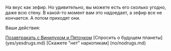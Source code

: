 На вкус как зефир. Но удивительно, вы можете есть его сколько угодно, даже всю стену. 
В какой-то момент вам это надоедает, а зефир все не кончается.
А потом приходят они.

Ваши действия:

[Позавтракать с Винипухом и Пяточком](breakfast/breakfast-marshmallows.md)
[Спросить о будущем планеты] (yes/yesdrugs.md)
[Скажете "нет" наркотикам] (no/nodrugs.md)